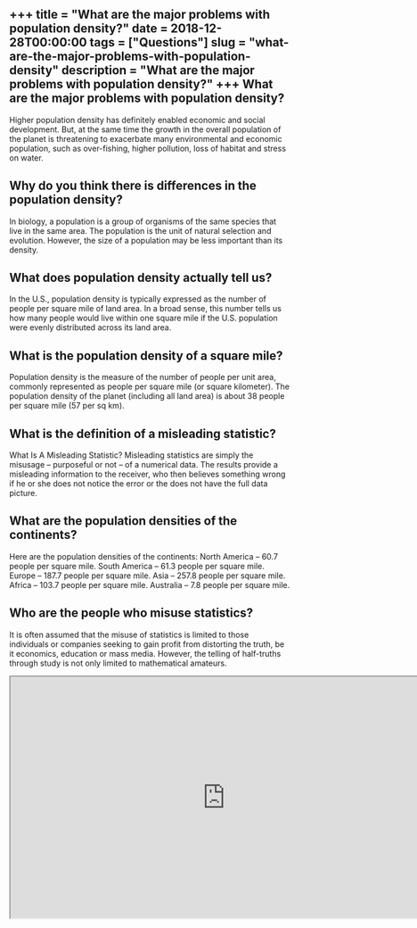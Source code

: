 +++
title = "What are the major problems with population density?"
date = 2018-12-28T00:00:00
tags = ["Questions"]
slug = "what-are-the-major-problems-with-population-density"
description = "What are the major problems with population density?"
+++
What are the major problems with population density?
----------------------------------------------------

Higher population density has definitely enabled economic and social development. But, at the same time the growth in the overall population of the planet is threatening to exacerbate many environmental and economic population, such as over-fishing, higher pollution, loss of habitat and stress on water.

Why do you think there is differences in the population density?
----------------------------------------------------------------

In biology, a population is a group of organisms of the same species that live in the same area. The population is the unit of natural selection and evolution. However, the size of a population may be less important than its density.

What does population density actually tell us?
----------------------------------------------

In the U.S., population density is typically expressed as the number of people per square mile of land area. In a broad sense, this number tells us how many people would live within one square mile if the U.S. population were evenly distributed across its land area.

What is the population density of a square mile?
------------------------------------------------

 Population density is the measure of the number of people per unit area, commonly represented as people per square mile (or square kilometer). The population density of the planet (including all land area) is about 38 people per square mile (57 per sq km).

What is the definition of a misleading statistic?
-------------------------------------------------

What Is A Misleading Statistic? Misleading statistics are simply the misusage – purposeful or not – of a numerical data. The results provide a misleading information to the receiver, who then believes something wrong if he or she does not notice the error or the does not have the full data picture.

What are the population densities of the continents?
----------------------------------------------------

Here are the population densities of the continents: North America – 60.7 people per square mile. South America – 61.3 people per square mile. Europe – 187.7 people per square mile. Asia – 257.8 people per square mile. Africa – 103.7 people per square mile. Australia – 7.8 people per square mile.

Who are the people who misuse statistics?
-----------------------------------------

It is often assumed that the misuse of statistics is limited to those individuals or companies seeking to gain profit from distorting the truth, be it economics, education or mass media. However, the telling of half-truths through study is not only limited to mathematical amateurs.

<iframe allow="accelerometer; autoplay; clipboard-write; encrypted-media; gyroscope; picture-in-picture" allowfullscreen="" class="__youtube_prefs__  epyt-is-override  no-lazyload" data-no-lazy="1" data-origheight="433" data-origwidth="770" data-skipgform_ajax_framebjll="" height="433" id="_ytid_19954" loading="lazy" src="https://www.youtube.com/embed/ETbc8GIhfHo?enablejsapi=1&autoplay=0&cc_load_policy=0&cc_lang_pref=&iv_load_policy=1&loop=0&modestbranding=0&rel=1&fs=1&playsinline=0&autohide=2&theme=dark&color=red&controls=1&" title="YouTube player" width="770"></iframe>